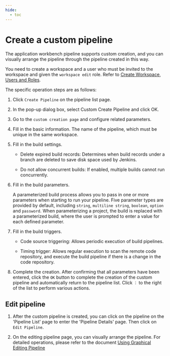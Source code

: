```yaml
---
hide:
  - toc
---
```


# Create a custom pipeline

The application workbench pipeline supports custom creation, and you can visually arrange the pipeline through the pipeline created in this way.

You need to create a workspace and a user who must be invited to the workspace and given the `workspace edit` role.
Refer to [Create Workspace](../../../ghippo/user-guide/workspace/Workspaces.md), [Users and Roles](../../../ghippo/user-guide/access-control/User.md).

The specific operation steps are as follows:

1. Click `Create Pipeline` on the pipeline list page.

    

2. In the pop-up dialog box, select Custom Create Pipeline and click OK.

    

3. Go to the `custom creation page` and configure related parameters.

    

4. Fill in the basic information. The name of the pipeline, which must be unique in the same workspace.

    

5. Fill in the build settings.

    

    - Delete expired build records: Determines when build records under a branch are deleted to save disk space used by Jenkins.

    - Do not allow concurrent builds: If enabled, multiple builds cannot run concurrently.

6. Fill in the build parameters.
   
    A parameterized build process allows you to pass in one or more parameters when starting to run your pipeline. Five parameter types are provided by default, including `string`, `multiline string`, `boolean`, `option` and `password`.
    When parameterizing a project, the build is replaced with a parameterized build, where the user is prompted to enter a value for each defined parameter.

    

7. Fill in the build triggers.

    

    - Code source triggering: Allows periodic execution of build pipelines.

    - Timing trigger: Allows regular execution to scan the remote code repository, and execute the build pipeline if there is a change in the code repository.

8. Complete the creation. After confirming that all parameters have been entered, click the `OK` button to complete the creation of the custom pipeline and automatically return to the pipeline list. Click `︙` to the right of the list to perform various actions.

    

## Edit pipeline

1. After the custom pipeline is created, you can click on the pipeline on the 'Pipeline List' page to enter the 'Pipeline Details' page. Then click on `Edit Pipeline`.

    

2. On the editing pipeline page, you can visually arrange the pipeline. For detailed operations, please refer to the document [Using Graphical Editing Pipeline](graphicaleditingpipeline.md)

    
